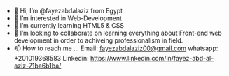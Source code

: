 - 👋 Hi, I’m @fayezabdalaziz from Egypt
- 👀 I’m interested in Web-Development
- 🌱 I’m currently learning HTML5 & CSS
- 💞️ I’m looking to collaborate on learning everything about Front-end web development in order to achiveing professionalism in field.
- 📫 How to reach me ...
  Email: fayezabdalaziz00@gmail.com
  whatsapp: +201019368583
  Linkedin: https://www.linkedin.com/in/fayez-abd-al-aziz-71ba6b1ba/
<!---
fayezabdalaziz/fayezabdalaziz is a ✨ special ✨ repository because its `README.md` (this file) appears on your GitHub profile.
You can click the Preview link to take a look at your changes.
--->
